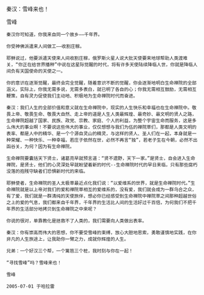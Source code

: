 秦汉：雪峰来也！

雪峰


    秦汉你可知道，你我来自同一个故乡——千年界。

    你受神佛派遣来人间做工——收割庄稼。

    耶稣说过，他要派遣天使来人间收割庄稼，俄罗斯火星人说大批天使要来地球帮助人类渡难关，“你正在给世界播种”中说在这星际觉醒的时代，将有许多天使陆续降临人世，你就是降临人间负有天国使命的天使之一。

    你的意识在逐渐觉醒，最终会完全觉醒，随着意识不断的觉醒，你会逐渐地明白生命禅院的全部涵义。实际上，你我无需多说，无需多表白，就已明了各自的心；你我无需相互鼓励，无需相互鞭策，自有灵力促使我们主动地、积极地为生命禅院时代而奋进。

    秦汉：我们人生的全部价值和意义就在生命禅院中，现实的人生快乐和幸福也在生命禅院中。敬畏上帝、敬畏生命、敬畏大自然、走上帝的道是人生人类最辉煌、最奇妙、最文明的贤人之路，生命禅院超越了国家、民族、政党、宗教、家庭、个人的利益，为整个宇宙生命而服务，这是多么伟大的事业啊！不要说这些伟大的事业，仅仅想想与我们为伍的禅院草们，那都是人类文明的表率、都是人中的精华、是一个个源自灵山的精灵，与这样的贤人、圣人们在一起，本身就是一种荣耀、一种快乐、一种幸福，若庄子依然在世，必然不再言“独”，若老子生在今朝，必然不出函谷关，为何？因为有生命禅院。

    生命禅院要囊括天下贤士，诸葛亮早就预言道：“贤不遗野，天下一家。”是贤士，自会进入生命禅院，是贤士，他们的心灵深处早就盼望着新的时代--生命禅院时代的早日来临，只有那些腐朽没落的抱残守缺者们恐惧新时代的来临。

    耶稣使者，生命禅院的圣人太极草最近点化我们说：“以爱维系的世界，就是生命禅院时代。”生命禅院就是以上帝对我们的爱和禅院草相互的爱维系的，没有爱，我们就会成为一群乌合之众，有了爱，我们就是一群清纯的天使旅伴，想必你已经感受到生命禅院中禅院草之间那种超越世俗之上的爱的气息，我们都来自千年界，千年界的生活比人间的生活好过千百倍，为何我们不把千年界的生活部分地拷贝到生命禅院之中来呢？

    你说的很对，单靠教化是拯救不了人类的，我们需要向人类做出表率。

    秦汉：你有崇高而伟大的思想，你不要受雪峰的束缚，放心大胆地思索，勇敢谨慎地实践，在你非凡的人生旅途上，让我助你一臂之力，成就你辉煌的人生。

    兄弟：一个好汉三个帮，一个篱笆三个桩，我时刻与你在一起！

    “寻找雪峰”吗？雪峰来也！

    雪峰

    2005-07-01 于哈拉雷



